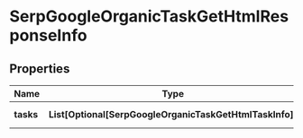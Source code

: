 # SerpGoogleOrganicTaskGetHtmlResponseInfo


## Properties

| Name | Type | Description | Notes |
|------------ | ------------- | ------------- | -------------|
**tasks** | **List[Optional[SerpGoogleOrganicTaskGetHtmlTaskInfo]]** | array of tasks |[optional]|
